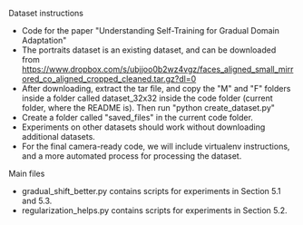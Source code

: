 Dataset instructions
- Code for the paper "Understanding Self-Training for Gradual Domain Adaptation"
- The portraits dataset is an existing dataset, and can be downloaded from
https://www.dropbox.com/s/ubjjoo0b2wz4vgz/faces_aligned_small_mirrored_co_aligned_cropped_cleaned.tar.gz?dl=0
- After downloading, extract the tar file, and copy the "M" and "F" folders inside a folder called dataset_32x32 inside the
code folder (current folder, where the README is). Then run "python create_dataset.py"
- Create a folder called "saved_files" in the current code folder.
- Experiments on other datasets should work without downloading additional datasets.
- For the final camera-ready code, we will include virtualenv instructions, and a more automated process for processing the dataset.

Main files
- gradual_shift_better.py contains scripts for experiments in Section 5.1 and 5.3.
- regularization_helps.py contains scripts for experiments in Section 5.2.
